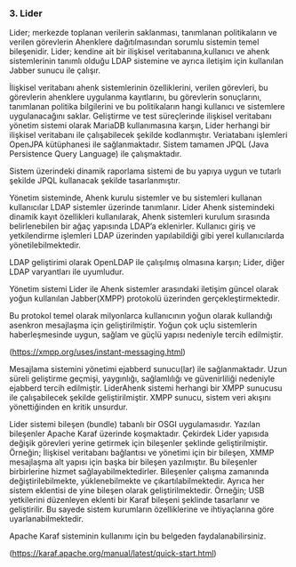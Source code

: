 ### 3. Lider

Lider;  merkezde  toplanan  verilerin  saklanması,  tanımlanan  politikaların  ve  verilen  görevlerin Ahenklere  dağıtılmasından  sorumlu  sistemin  temel  bileşenidir.  Lider;  kendine  ait  bir  ilişkisel veritabanına,kullanıcı ve ahenk sistemlerinin tanımlı olduğu LDAP sistemine ve ayrıca iletişim için kullanılan Jabber sunucu ile çalışır.

İlişkisel  veritabanı  ahenk  sistemlerinin  özelliklerini,  verilen  görevleri,  bu  görevlerin  ahenklere uygulanma kayıtlarını, bu görevlerin sonuçlarını, tanımlanan politika bilgilerini ve bu politikaların hangi kullanıcı ve sistemlere  uygulanacağını  saklar.  Geliştirme ve test süreçlerinde ilişkisel veritabanı yönetim sistemi olarak MariaDB kullanımasına karşın, Lider herhangi bir ilişkisel veritabanı ile çalışabilecek şekilde kodlanmıştır. Veriatabanı  işlemleri OpenJPA kütüphanesi ile sağlanmaktadır.  Sistem  tamamen  JPQL  (Java  Persistence  Query  Language)  ile  çalışmaktadır.

Sistem üzerindeki dinamik raporlama sistemi de bu yapıya uygun ve tutarlı şekilde JPQL kullanacak şekilde tasarlanmıştır.

Yönetim sisteminde, Ahenk kurulu sistemler ve bu sistemleri kullanan kullanıcılar LDAP sistemler üzerinde tanımlanır. Lider Ahenk sistemindeki dinamik kayıt özellikleri kullanılarak, Ahenk sistemleri kurulum sırasında belirlenebilen bir ağaç yapısında LDAP’a eklenirler. Kullanıcı giriş ve yetkilendirme işlemleri LDAP üzerinden yapılabildiği gibi yerel kullanıcılarda  yönetilebilmektedir.

LDAP geliştirimi olarak OpenLDAP ile çalışılmış olmasına karşın; Lider, diğer LDAP varyantları ile uyumludur.

Yönetim sistemi Lider ile Ahenk sistemler arasındaki iletişim güncel olarak yoğun kullanılan Jabber(XMPP) protokolü üzerinden gerçekleştirmektedir.

Bu protokol temel olarak milyonlarca kullanıcının yoğun olarak kullandığı asenkron mesajlaşma  için geliştirilmiştir. Yoğun çok uçlu sistemlerin haberleşmesinde uygun, sağlam ve güçlü yapısı nedeniyle tercih edilmiştir.

(https://xmpp.org/uses/instant-messaging.html)

Mesajlama  sistemini  yönetimi  ejabberd  sunucu(lar)  ile  sağlanmaktadır.  Uzun  süreli  geliştirme geçmişi,  yaygınlığı,  sağlamlılığı  ve  güvenirliliği  nedeniyle  ejabberd  tercih  edilmiştir.  LiderAhenk sistemi herhangi bir XMPP sunucusu ile çalışabilecek şekilde geliştirilmiştir. XMPP sunucu, sistem veri akışını yönettiğinden en kritik unsurdur.

Lider  sistemi  bileşen  (bundle)  tabanlı  bir  OSGI  uygulamasıdır.  Yazılan  bileşenler  Apache  Karaf üzerinde koşmaktadır. Çekirdek Lider yapısıda değişik görevleri yerine getirmek için bileşenler şeklinde  geliştirilmiştir. Örneğin; İlişkisel veritabanı bağlantısı ve yönetimi için bir bileşen, XMMP mesajlaşma alt yapısı için başka bir bileşen yazılmıştır. Bu bileşenler birbirlerine hizmet sağlayabilmektedirler. Bileşenler çalışma zamanında değiştirilebilmekte, yüklenebilmekte ve çıkartılabilmektedir. Ayrıca her sistem eklentisi de yine bileşen olarak geliştirilmektedir.  Örneğin; USB  yetkilerini  düzenleyen  eklenti  bir  Karaf  bileşeni  şeklinde  tasarlanır  ve  geliştirilir.  Bu  sayede sistem kurumların özelliklerine ve ihtiyaçlarına göre uyarlanabilmektedir.

Apache Karaf sisteminin kullanımı için bu belgeden faydalanabilirsiniz.

(https://karaf.apache.org/manual/latest/quick-start.html)